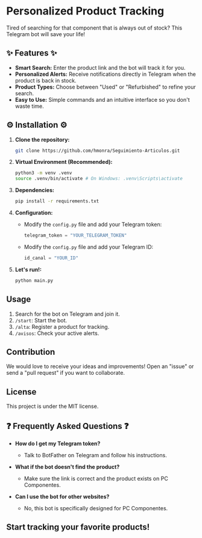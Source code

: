 # Personalized Product Tracking

Tired of searching for that component that is always out of stock? This Telegram bot will save your life!

## ✨ Features ✨

*   **Smart Search:** Enter the product link and the bot will track it for you.
*   **Personalized Alerts:** Receive notifications directly in Telegram when the product is back in stock.
*   **Product Types:** Choose between "Used" or "Refurbished" to refine your search.
*   **Easy to Use:** Simple commands and an intuitive interface so you don't waste time.

## ⚙️ Installation ⚙️

1. **Clone the repository:**

    ```bash
    git clone https://github.com/hmonra/Seguimiento-Articulos.git
    ```

2. **Virtual Environment (Recommended):**

    ```bash
    python3 -m venv .venv
    source .venv/bin/activate # On Windows: .venv\Scripts\activate
    ```

3. **Dependencies:**

    ```bash
    pip install -r requirements.txt
    ```

4. **Configuration:**

    * Modify the `config.py` file and add your Telegram token:

        ```python
        telegram_token = "YOUR_TELEGRAM_TOKEN"
        ```
    * Modify the `config.py` file and add your Telegram ID:

        ```python
        id_canal = "YOUR_ID"
        ```

5. **Let's run!:**

    ```bash
    python main.py
    ```

## Usage

1. Search for the bot on Telegram and join it.
2. `/start`: Start the bot.
3. `/alta`: Register a product for tracking.
4. `/avisos`: Check your active alerts.

## Contribution

We would love to receive your ideas and improvements! Open an "issue" or send a "pull request" if you want to collaborate.

## License

This project is under the MIT license.

## ❓ Frequently Asked Questions ❓

*   **How do I get my Telegram token?**

    * Talk to BotFather on Telegram and follow his instructions.

*   **What if the bot doesn't find the product?**

    * Make sure the link is correct and the product exists on PC Componentes.

*   **Can I use the bot for other websites?**

    * No, this bot is specifically designed for PC Componentes.

## Start tracking your favorite products!

